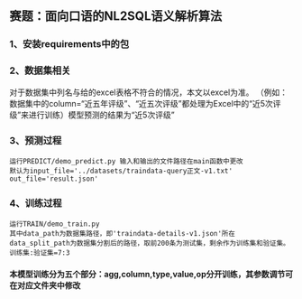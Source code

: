 ## 赛题：面向口语的NL2SQL语义解析算法
### 1、安装requirements中的包
### 2、数据集相关
对于数据集中列名与给的excel表格不符合的情况，本文以excel为准。
（例如：数据集中的column=“近五年评级”、“近五次评级”都处理为Excel中的“近5次评级”来进行训练）模型预测的结果为“近5次评级”

### 3、预测过程
    运行PREDICT/demo_predict.py 输入和输出的文件路径在main函数中更改
    默认为input_file='../datasets/traindata-query正文-v1.txt'
    out_file='result.json'
### 4、训练过程
    运行TRAIN/demo_train.py
    其中data_path为数据集路径，即'traindata-details-v1.json'所在
    data_split_path为数据集分割后的路径，取前200条为测试集，剩余作为训练集和验证集。训练集:验证集=7:3
#### 本模型训练分为五个部分：agg,column,type,value,op分开训练，其参数调节可在对应文件夹中修改
